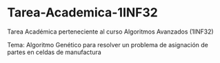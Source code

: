 # Tarea-Academica-1INF32
Tarea Académica perteneciente al curso Algoritmos Avanzados (1INF32)

Tema: Algoritmo Genético para resolver un problema de asignación de partes en celdas de manufactura
